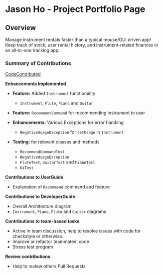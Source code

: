 # Jason Ho - Project Portfolio Page


## Overview

Manage instrument rentals faster than a typical mouse/GUI driven app! Keep track of stock, user rental history, and
instrument-related finances in an all-in-one tracking app.

### Summary of Contributions

[CodeContributed](https://nus-cs2113-ay2425s2.github.io/tp-dashboard/?search=jason-hp&breakdown=true&sort=groupTitle%20dsc&sortWithin=title&since=2025-02-21&timeframe=commit&mergegroup=&groupSelect=groupByRepos&checkedFileTypes=docs~functional-code~test-code~other&tabOpen=true&tabType=authorship&tabAuthor=Jason-Hp&tabRepo=AY2425S2-CS2113-W11-1%2Ftp%5Bmaster%5D&authorshipIsMergeGroup=false&authorshipFileTypes=docs~functional-code~test-code~other&authorshipIsBinaryFileTypeChecked=false&authorshipIsIgnoredFilesChecked=false)


**Enhancements Implemented**

* **Feature:** Added `Instrument` functionality
  * `Instrument`, `Flute`, `Piano` and `Guitar`
  
* **Feature:** `RecommendCommand` for recommending instrument to user


* **Enhancements:** Various Exceptions for error handling
  * `NegativeUsageException` for `setUsage` in `Instrument`
  

* **Testing:** for relevant classes and methods
  * `RecommendCommandTest`
  * `NegativeUsageException`
  * `FluteTest`, `GuitarTest` and `PianoTest`
  * `UiTest`


**Contributions to UserGuide**

* Explanation of `Recommend` command and feature


**Contributions to DeveloperGuide**

* Overall Architecture diagram
* `Instrument`, `Piano`, `Flute` and `Guitar` diagrams


**Contributions to team-based tasks**

* Active in team discussion, help to resolve issues with code for checkstyle or otherwise.
* Improve or refactor teammates' code
* Stress test program

**Review contributions**
* Help to review others Pull Requests
